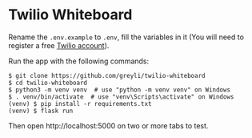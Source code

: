 # Twilio Whiteboard

Rename the `.env.example` to `.env`, fill the variables in it (You will need to register a free [Twilio account](http://www.twilio.com/referral/w6qBg0)).

Run the app with the following commands:
```
$ git clone https://github.com/greyli/twilio-whiteboard
$ cd twilio-whiteboard
$ python3 -m venv venv  # use "python -m venv venv" on Windows
$ . venv/bin/activate  # use "venv\Scripts\activate" on Windows
(venv) $ pip install -r requirements.txt
(venv) $ flask run
```

Then open http://localhost:5000 on two or more tabs to test.
